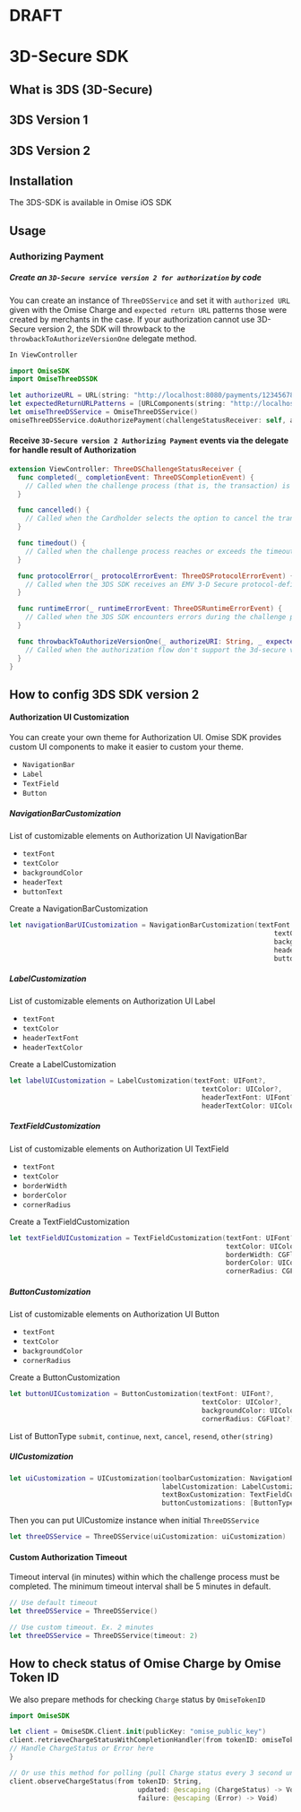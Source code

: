 # DRAFT
# 3D-Secure SDK

## What is 3DS (3D-Secure)

## 3DS Version 1
## 3DS Version 2

## Installation
The 3DS-SDK is available in Omise iOS SDK

## Usage
### Authorizing Payment
##### Create an `3D-Secure service version 2 for authorization` by code
You can create an instance of `ThreeDSService` and set it with `authorized URL` given with the Omise Charge and `expected return URL` patterns those were created by merchants in the case. If your authorization cannot use 3D-Secure version 2, the SDK will throwback to the `throwbackToAuthorizeVersionOne` delegate method.
```swift
In ViewController

import OmiseSDK
import OmiseThreeDSSDK

let authorizeURL = URL(string: "http://localhost:8080/payments/123456789/authorize")!
let expectedReturnURLPatterns = [URLComponents(string: "http://localhost:8080/charge/order")!]
let omiseThreeDSService = OmiseThreeDSService()
omiseThreeDSService.doAuthorizePayment(challengeStatusReceiver: self, authorizeURL: authorizeURL, expectedReturnURLPatterns: expectedReturnURLPatterns)
```

#### Receive `3D-Secure version 2 Authorizing Payment` events via the delegate for handle result of Authorization
```swift
extension ViewController: ThreeDSChallengeStatusReceiver {
  func completed(_ completionEvent: ThreeDSCompletionEvent) {
    // Called when the challenge process (that is, the transaction) is completed.
  }

  func cancelled() {
    // Called when the Cardholder selects the option to cancel the transaction on the challenge screen.
  }

  func timedout() {
    // Called when the challenge process reaches or exceeds the timeout interval.
  }

  func protocolError(_ protocolErrorEvent: ThreeDSProtocolErrorEvent) {
    // Called when the 3DS SDK receives an EMV 3-D Secure protocol-defined error message from the ACS.
  }

  func runtimeError(_ runtimeErrorEvent: ThreeDSRuntimeErrorEvent) {
    // Called when the 3DS SDK encounters errors during the challenge process. 
  }

  func throwbackToAuthorizeVersionOne(_ authorizeURI: String, _ expectedReturnURLPatterns: [URLComponents]) {
    // Called when the authorization flow don't support the 3d-secure version 2
  }
}
```

## How to config 3DS SDK version 2
#### Authorization UI Customization
You can create your own theme for Authorization UI.
Omise SDK provides custom UI components to make it easier to custom your theme.
* `NavigationBar`
* `Label`
* `TextField`
* `Button`

##### NavigationBarCustomization
List of customizable elements on Authorization UI NavigationBar
* `textFont`
* `textColor`
* `backgroundColor`
* `headerText`
* `buttonText`

Create a NavigationBarCustomization
```swift
let navigationBarUICustomization = NavigationBarCustomization(textFont: UIFont?,
                                                                  textColor: UIColor?,
                                                                  backgroundColor: UIColor?,
                                                                  headerText: String?,
                                                                  buttonText: String?)
```

##### LabelCustomization
List of customizable elements on Authorization UI Label
* `textFont`
* `textColor`
* `headerTextFont`
* `headerTextColor`

Create a LabelCustomization
```swift
let labelUICustomization = LabelCustomization(textFont: UIFont?,
                                                textColor: UIColor?,
                                                headerTextFont: UIFont?,
                                                headerTextColor: UIColor?)
```

##### TextFieldCustomization
List of customizable elements on Authorization UI TextField
* `textFont`
* `textColor`
* `borderWidth`
* `borderColor`
* `cornerRadius`

Create a TextFieldCustomization
```swift
let textFieldUICustomization = TextFieldCustomization(textFont: UIFont?,
                                                      textColor: UIColor?,
                                                      borderWidth: CGFloat?,
                                                      borderColor: UIColor?,
                                                      cornerRadius: CGFloat?)
```

##### ButtonCustomization
List of customizable elements on Authorization UI Button
* `textFont`
* `textColor`
* `backgroundColor`
* `cornerRadius`

Create a ButtonCustomization
```swift
let buttonUICustomization = ButtonCustomization(textFont: UIFont?,
                                                textColor: UIColor?,
                                                backgroundColor: UIColor?,
                                                cornerRadius: CGFloat?)                                                
```

List of ButtonType
`submit`, `continue`, `next`, `cancel`, `resend`, `other(string)`


##### UICustomization
```swift
let uiCustomization = UICustomization(toolbarCustomization: NavigationBarCustomization?,
                                      labelCustomization: LabelCustomization?,
                                      textBoxCustomization: TextFieldCustomization?,
                                      buttonCustomizations: [ButtonType: ButtonCustomization])             
```
Then you can put UICustomize instance when initial `ThreeDSService`
```swift
let threeDSService = ThreeDSService(uiCustomization: uiCustomization)
```

#### Custom Authorization Timeout
Timeout interval (in minutes) within which the challenge process must be completed. The minimum timeout interval shall be 5 minutes in default.
```swift
// Use default timeout
let threeDSService = ThreeDSService()

// Use custom timeout. Ex. 2 minutes
let threeDSService = ThreeDSService(timeout: 2)
```

## How to check status of Omise Charge by Omise Token ID
We also prepare methods for checking `Charge` status by `OmiseTokenID`
```swift
import OmiseSDK

let client = OmiseSDK.Client.init(publicKey: "omise_public_key")
client.retrieveChargeStatusWithCompletionHandler(from tokenID: omiseTokenID, completionHandler: (((ChargeStatus, Error?)) -> Void)?) {
// Handle ChargeStatus or Error here
}

// Or use this method for polling (pull Charge status every 3 second until exceed the limit(10 times) or Charge status changed to Success or Failed)
client.observeChargeStatus(from tokenID: String,
                                updated: @escaping (ChargeStatus) -> Void,
                                failure: @escaping (Error) -> Void)

```
